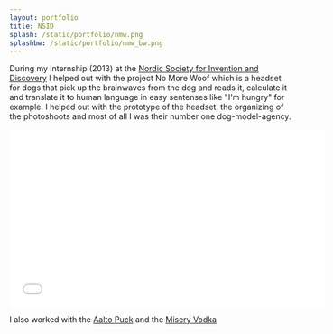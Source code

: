 ```yaml
---
layout: portfolio
title: NSID
splash: /static/portfolio/nmw.png
splashbw: /static/portfolio/nmw_bw.png
---
```


During my internship (2013) at the [Nordic Society for Invention and Discovery](http://www.nordicinvention.com/)  I helped out with the project No More Woof which is a headset for dogs that pick up the brainwaves from the dog and reads it, calculate it and translate it to human language in easy sentenses like "I'm hungry" for example. I helped out with the prototype of the headset, the organizing of the photoshoots and most of all I was their number one dog-model-agency. 


<iframe width="560" height="315" src="//www.youtube.com/embed/wRk1jXndMYo" frameborder="0" allowfullscreen></iframe>

I also worked with the [Aalto Puck](http://www.aaltopuck.com/) and the [Misery Vodka](http://miseryvodka.com/) 
